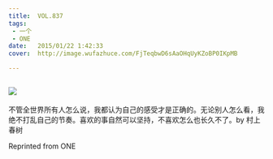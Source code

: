 ```yaml
---
title:	VOL.837
tags:
 - 一个
 - ONE
date:	2015/01/22 1:42:33
cover:	http://image.wufazhuce.com/FjTeqbwD6sAaOHqUyKZoBP0IKpMB

---
```

![](http://image.wufazhuce.com/FjTeqbwD6sAaOHqUyKZoBP0IKpMB)
---

不管全世界所有人怎么说，我都认为自己的感受才是正确的。无论别人怎么看，我绝不打乱自己的节奏。喜欢的事自然可以坚持，不喜欢怎么也长久不了。by 村上春树
 
Reprinted from ONE
